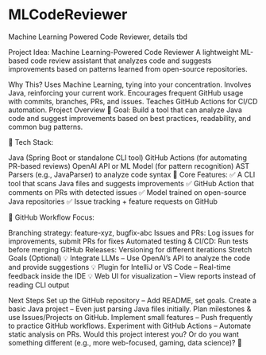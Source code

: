 # MLCodeReviewer
Machine Learning Powered Code Reviewer, details tbd

Project Idea: Machine Learning-Powered Code Reviewer
A lightweight ML-based code review assistant that analyzes code and suggests improvements based on patterns learned from open-source repositories.

Why This?
Uses Machine Learning, tying into your concentration.
Involves Java, reinforcing your current work.
Encourages frequent GitHub usage with commits, branches, PRs, and issues.
Teaches GitHub Actions for CI/CD automation.
Project Overview
📌 Goal: Build a tool that can analyze Java code and suggest improvements based on best practices, readability, and common bug patterns.

🔹 Tech Stack:

Java (Spring Boot or standalone CLI tool)
GitHub Actions (for automating PR-based reviews)
OpenAI API or ML Model (for pattern recognition)
AST Parsers (e.g., JavaParser) to analyze code syntax
🔹 Core Features:
✅ A CLI tool that scans Java files and suggests improvements
✅ GitHub Action that comments on PRs with detected issues
✅ Model trained on open-source Java repositories
✅ Issue tracking + feature requests on GitHub

🔹 GitHub Workflow Focus:

Branching strategy: feature-xyz, bugfix-abc
Issues and PRs: Log issues for improvements, submit PRs for fixes
Automated testing & CI/CD: Run tests before merging
GitHub Releases: Versioning for different iterations
Stretch Goals (Optional)
💡 Integrate LLMs – Use OpenAI’s API to analyze the code and provide suggestions
💡 Plugin for IntelliJ or VS Code – Real-time feedback inside the IDE
💡 Web UI for visualization – View reports instead of reading CLI output

Next Steps
Set up the GitHub repository – Add README, set goals.
Create a basic Java project – Even just parsing Java files initially.
Plan milestones & use Issues/Projects on GitHub.
Implement small features – Push frequently to practice GitHub workflows.
Experiment with GitHub Actions – Automate static analysis on PRs.
Would this project interest you? Or do you want something different (e.g., more web-focused, gaming, data science)? 🚀